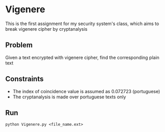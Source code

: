 # Vigenere

This is the first assignment for my security system's class, which aims to break vigenere cipher by cryptanalysis

## Problem
Given a text encrypted with vigenere cipher, find the corresponding plain text 

## Constraints
- The index of coincidence value is assumed as 0.072723 (portuguese)
- The cryptanalysis is made over portuguese texts only

## Run

```
python Vigenere.py <file_name.ext>
```
